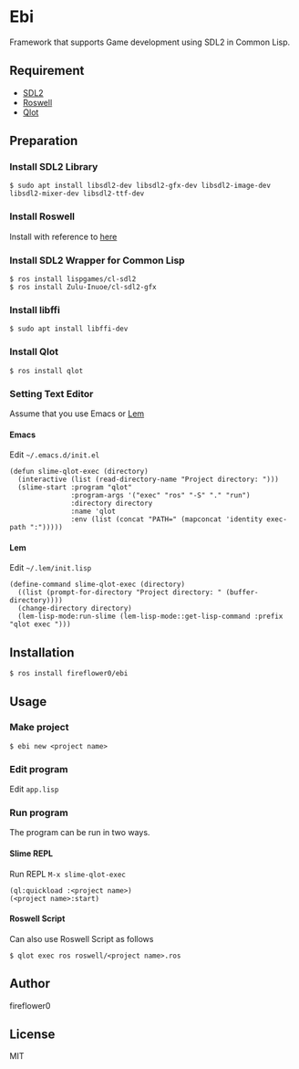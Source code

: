 # Ebi

Framework that supports Game development using SDL2 in Common Lisp.

## Requirement

* [SDL2](https://www.libsdl.org/download-2.0.php)
* [Roswell](https://github.com/roswell/roswell)
* [Qlot](https://github.com/fukamachi/qlot)

## Preparation

### Install SDL2 Library

```
$ sudo apt install libsdl2-dev libsdl2-gfx-dev libsdl2-image-dev libsdl2-mixer-dev libsdl2-ttf-dev
```

### Install Roswell

Install with reference to [here](https://github.com/roswell/roswell#installation-dependency--usage)

### Install SDL2 Wrapper for Common Lisp

```
$ ros install lispgames/cl-sdl2
$ ros install Zulu-Inuoe/cl-sdl2-gfx
```

### Install libffi

```
$ sudo apt install libffi-dev
```

### Install Qlot

```
$ ros install qlot
```

### Setting Text Editor

Assume that you use Emacs or [Lem](https://github.com/cxxxr/lem)

#### Emacs

Edit `~/.emacs.d/init.el`

```
(defun slime-qlot-exec (directory)
  (interactive (list (read-directory-name "Project directory: ")))
  (slime-start :program "qlot"
               :program-args '("exec" "ros" "-S" "." "run")
               :directory directory
               :name 'qlot
               :env (list (concat "PATH=" (mapconcat 'identity exec-path ":")))))
```

#### Lem

Edit `~/.lem/init.lisp`

```
(define-command slime-qlot-exec (directory)
  ((list (prompt-for-directory "Project directory: " (buffer-directory))))
  (change-directory directory)
  (lem-lisp-mode:run-slime (lem-lisp-mode::get-lisp-command :prefix "qlot exec ")))
```

## Installation

```
$ ros install fireflower0/ebi
```

## Usage

### Make project

```
$ ebi new <project name>
```

### Edit program

Edit `app.lisp`

### Run program

The program can be run in two ways.

#### Slime REPL

Run REPL `M-x slime-qlot-exec`

```
(ql:quickload :<project name>)
(<project name>:start)
```

#### Roswell Script

Can also use Roswell Script as follows

```
$ qlot exec ros roswell/<project name>.ros
```

## Author

fireflower0

## License

MIT
